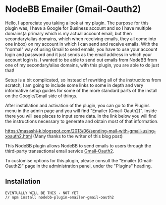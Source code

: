 
# NodeBB Emailer (Gmail-Oauth2)

Hello, 
I appreciate you taking a look at my plugin. The purpose for this plugin was, I have a Google for Business account and so I have multiple domains(a primary which is my actual account email, but then secondary/alias domains, which when receiving emails, they all come into one inbox) on my account in which I can send and receive emails. With the "normal" way of using Gmail to send emails, you have to use your account login and password and it just sends as the email address in which your account login is. I wanted to be able to send out emails from NodeBB from one of my secondary/alias domains, with this plugin, you are able to do just that!


Setup is a bit complicated, so instead of rewriting all of the instructions from scratch, I am going to include some links to some in depth and very informative setup guides for some of the more standard parts of the install on the Google/Gmail side of things.

After installation and activation of the plugin, you can go to the Plugins menu in the admin page and you will find "Emailer (Gmail-Oauth2)". Inside there you will see places to input some data. In the link below you will find the instructions necessary to generate and obtain most of that information.

 
https://masashi-k.blogspot.com/2013/06/sending-mail-with-gmail-using-xoauth2.html
(Many thanks to the writer of this blog post)



This NodeBB plugin allows NodeBB to send emails to users through the third-party transactional email service [Gmail-Oauth2](http://gmail.com).

To customise options for this plugin, please consult the "Emailer (Gmail-Oauth2)" page in the administration panel, under the "Plugins" heading.

## Installation

    EVENTUALLY WILL BE THIS - NOT YET
    // npm install nodebb-plugin-emailer-gmail-oauth2
